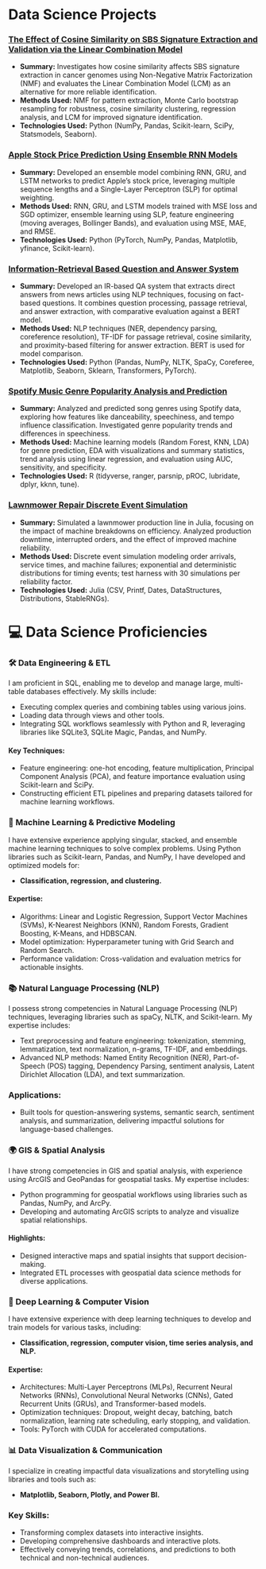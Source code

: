 # Data Science Projects

### [**The Effect of Cosine Similarity on SBS Signature Extraction and Validation via the Linear Combination Model**](https://github.com/Jmarkey11/The-Effect-of-Cosine-Similarity-on-SBS-Signature-Extraction-and-Validation)

- **Summary:** Investigates how cosine similarity affects SBS signature extraction in cancer genomes using Non-Negative Matrix Factorization (NMF) and evaluates the Linear Combination Model (LCM) as an alternative for more reliable identification.  
- **Methods Used:** NMF for pattern extraction, Monte Carlo bootstrap resampling for robustness, cosine similarity clustering, regression analysis, and LCM for improved signature identification.  
- **Technologies Used:** Python (NumPy, Pandas, Scikit-learn, SciPy, Statsmodels, Seaborn).

### [**Apple Stock Price Prediction Using Ensemble RNN Models**](https://github.com/Jmarkey11/Stock-Price-Prediction-Using-Ensemble-RNN-Models)

- **Summary:** Developed an ensemble model combining RNN, GRU, and LSTM networks to predict Apple’s stock price, leveraging multiple sequence lengths and a Single-Layer Perceptron (SLP) for optimal weighting.  
- **Methods Used:** RNN, GRU, and LSTM models trained with MSE loss and SGD optimizer, ensemble learning using SLP, feature engineering (moving averages, Bollinger Bands), and evaluation using MSE, MAE, and RMSE.  
- **Technologies Used:** Python (PyTorch, NumPy, Pandas, Matplotlib, yfinance, Scikit-learn).

### [**Information-Retrieval Based Question and Answer System**](https://github.com/Jmarkey11/Article-Question-and-Answer-System)  

- **Summary:** Developed an IR-based QA system that extracts direct answers from news articles using NLP techniques, focusing on fact-based questions. It combines question processing, passage retrieval, and answer extraction, with comparative evaluation against a BERT model.  
- **Methods Used:** NLP techniques (NER, dependency parsing, coreference resolution), TF-IDF for passage retrieval, cosine similarity, and proximity-based filtering for answer extraction. BERT is used for model comparison.  
- **Technologies Used:** Python (Pandas, NumPy, NLTK, SpaCy, Coreferee, Matplotlib, Seaborn, Sklearn, Transformers, PyTorch).

### [**Spotify Music Genre Popularity Analysis and Prediction**](https://github.com/Jmarkey11/Music-Genre-Analysis-and-Prediction)  

- **Summary:** Analyzed and predicted song genres using Spotify data, exploring how features like danceability, speechiness, and tempo influence classification. Investigated genre popularity trends and differences in speechiness.  
- **Methods Used:** Machine learning models (Random Forest, KNN, LDA) for genre prediction, EDA with visualizations and summary statistics, trend analysis using linear regression, and evaluation using AUC, sensitivity, and specificity.  
- **Technologies Used:** R (tidyverse, ranger, parsnip, pROC, lubridate, dplyr, kknn, tune).

### [**Lawnmower Repair Discrete Event Simulation**](https://github.com/Jmarkey11/Lawnmower-Repair-Discrete-Event-Simulation)  

- **Summary:** Simulated a lawnmower production line in Julia, focusing on the impact of machine breakdowns on efficiency. Analyzed production downtime, interrupted orders, and the effect of improved machine reliability.  
- **Methods Used:** Discrete event simulation modeling order arrivals, service times, and machine failures; exponential and deterministic distributions for timing events; test harness with 30 simulations per reliability factor.  
- **Technologies Used:** Julia (CSV, Printf, Dates, DataStructures, Distributions, StableRNGs).  

# 💻 Data Science Proficiencies

### 🛠️ Data Engineering & ETL
I am proficient in SQL, enabling me to develop and manage large, multi-table databases effectively. My skills include:
- Executing complex queries and combining tables using various joins.
- Loading data through views and other tools.
- Integrating SQL workflows seamlessly with Python and R, leveraging libraries like SQLite3, SQLite Magic, Pandas, and NumPy.

#### Key Techniques:
- Feature engineering: one-hot encoding, feature multiplication, Principal Component Analysis (PCA), and feature importance evaluation using Scikit-learn and SciPy.
- Constructing efficient ETL pipelines and preparing datasets tailored for machine learning workflows.

### 🤖 Machine Learning & Predictive Modeling
I have extensive experience applying singular, stacked, and ensemble machine learning techniques to solve complex problems. Using Python libraries such as Scikit-learn, Pandas, and NumPy, I have developed and optimized models for:
- **Classification, regression, and clustering.**

#### Expertise:
- Algorithms: Linear and Logistic Regression, Support Vector Machines (SVMs), K-Nearest Neighbors (KNN), Random Forests, Gradient Boosting, K-Means, and HDBSCAN.
- Model optimization: Hyperparameter tuning with Grid Search and Random Search.
- Performance validation: Cross-validation and evaluation metrics for actionable insights.

### 📚 Natural Language Processing (NLP)
I possess strong competencies in Natural Language Processing (NLP) techniques, leveraging libraries such as spaCy, NLTK, and Scikit-learn. My expertise includes:
- Text preprocessing and feature engineering: tokenization, stemming, lemmatization, text normalization, n-grams, TF-IDF, and embeddings.
- Advanced NLP methods: Named Entity Recognition (NER), Part-of-Speech (POS) tagging, Dependency Parsing, sentiment analysis, Latent Dirichlet Allocation (LDA), and text summarization.

### Applications:
- Built tools for question-answering systems, semantic search, sentiment analysis, and summarization, delivering impactful solutions for language-based challenges.

### 🌍 GIS & Spatial Analysis
I have strong competencies in GIS and spatial analysis, with experience using ArcGIS and GeoPandas for geospatial tasks. My expertise includes:
- Python programming for geospatial workflows using libraries such as Pandas, NumPy, and ArcPy.
- Developing and automating ArcGIS scripts to analyze and visualize spatial relationships.

#### Highlights:
- Designed interactive maps and spatial insights that support decision-making.
- Integrated ETL processes with geospatial data science methods for diverse applications.

### 🧠 Deep Learning & Computer Vision
I have extensive experience with deep learning techniques to develop and train models for various tasks, including:
- **Classification, regression, computer vision, time series analysis, and NLP.**

#### Expertise:
- Architectures: Multi-Layer Perceptrons (MLPs), Recurrent Neural Networks (RNNs), Convolutional Neural Networks (CNNs), Gated Recurrent Units (GRUs), and Transformer-based models.
- Optimization techniques: Dropout, weight decay, batching, batch normalization, learning rate scheduling, early stopping, and validation.
- Tools: PyTorch with CUDA for accelerated computations.

### 📊 Data Visualization & Communication
I specialize in creating impactful data visualizations and storytelling using libraries and tools such as:
- **Matplotlib, Seaborn, Plotly, and Power BI.**

### Key Skills:
- Transforming complex datasets into interactive insights.
- Developing comprehensive dashboards and interactive plots.
- Effectively conveying trends, correlations, and predictions to both technical and non-technical audiences.
